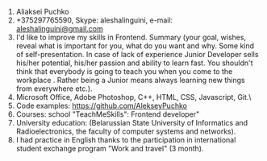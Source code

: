 1. Aliaksei Puchko
2. +375297765590, Skype: aleshalinguini, e-mail: aleshalinguini@gmail.com
3. I'd like to improve my skills in Frontend.
Summary (your goal, wishes, reveal what is important for you, what do you want and why.
Some kind of self-presentation. In case of lack of experience  Junior Developer sells his/her potential, his/her passion and ability to learn fast. You shouldn't think that everybody is going to teach you when you come to the workplace . Rather being a Junior means always
learning new things from everywhere etc.).
4. Microsoft Office, Adobe Photoshop, C++, HTML, CSS, Javascript, Git.\
5. Code examples: https://github.com/AlekseyPuchko
6. Courses: school "TeachMeSkills": Frontend developer"
7. University education: (Belarussian State University of Informatics and Radioelectronics, the faculty of computer systems and networks).
8. I had practice in English thanks to the participation in international student exchange program "Work and travel" (3 month).